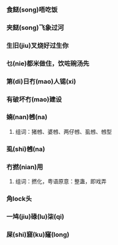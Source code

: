 ### 食餸(song)唔吃饭

### 夹餸(song)飞象过河

### 生旧(jiu)叉烧好过生你

### 乜(nie)都米做住，饮咗碗汤先

### 第(di)日冇(mao)人锡(xi)

### 有破坏冇(mao)建设

### 婻(nan)乸(na)
1. 组词：猪乸、婆乸、两仔乸、虱乸、乸型

### 虱(shi)乸(na)

### 冇撚(nian)用
1. 组词：撚化，粤语原意：整蛊，即戏弄

### 角lock头

### 一鸠(jiu)碌(lu)柒(qi)

### 屎(shi)窟(ku)窿(long)
